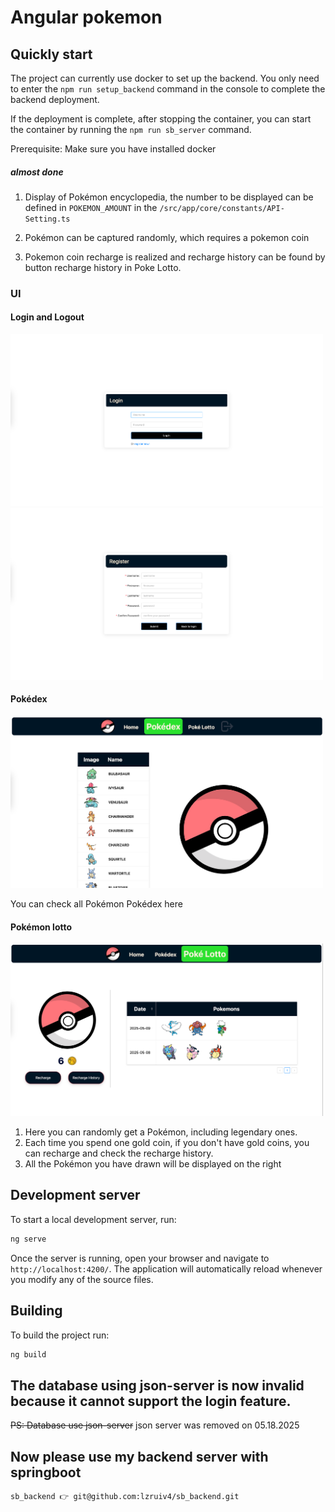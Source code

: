 # Angular pokemon

## Quickly start

The project can currently use docker to set up the backend. You only need to enter the `npm run setup_backend` command in the console to complete the backend deployment.

If the deployment is complete, after stopping the container, you can start the container by running the `npm run sb_server` command.

Prerequisite: Make sure you have installed docker

##### almost done

1. Display of Pokémon encyclopedia, the number to be displayed can be defined in `POKEMON_AMOUNT` in the `/src/app/core/constants/API-Setting.ts`

2. Pokémon can be captured randomly, which requires a pokemon coin

3. Pokemon coin recharge is realized and recharge history can be found by button recharge history in Poke Lotto.

### UI

#### Login and Logout

<img src="public/markdown/login.png" width="500px" height="auto"/>
<img src="public/markdown/register.png" width="500px" height="auto"/>

#### Pokédex

<img src="public/markdown/pokedex.png" width="500px" height="auto"/>
<!-- ![Pokédex] (public/pokedex.png) -->

You can check all Pokémon Pokédex here

#### Pokémon lotto

<img src="public/markdown/lotto.png" width="500px" height="auto" />

1. Here you can randomly get a Pokémon, including legendary ones.
2. Each time you spend one gold coin, if you don't have gold coins, you can recharge and check the recharge history.
3. All the Pokémon you have drawn will be displayed on the right

## Development server

To start a local development server, run:

```bash
ng serve
```

Once the server is running, open your browser and navigate to `http://localhost:4200/`. The application will automatically reload whenever you modify any of the source files.

## Building

To build the project run:

```bash
ng build
```

<!-- ## Running unit tests

To execute unit tests with the [Karma](https://karma-runner.github.io) test runner, use the following command:

```bash
ng test
``` -->

## The database using json-server is now invalid because it cannot support the login feature.

~~PS: Database use json-server~~ json server was removed on 05.18.2025

## Now please use my backend server with springboot

```
sb_backend 👉 git@github.com:lzruiv4/sb_backend.git
```
